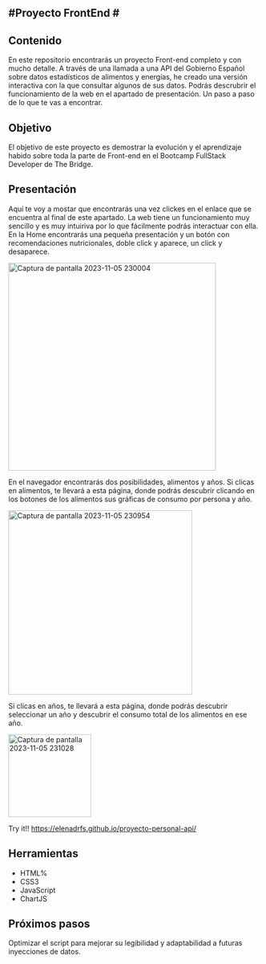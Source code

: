 #Proyecto FrontEnd #
---
## Contenido ##

En este repositorio encontrarás un proyecto Front-end completo y con mucho detalle. A través de una llamada a una API del Gobierno Español sobre datos estadísticos de alimentos y energías, he creado una versión interactiva con la que consultar algunos de sus datos. Podrás descrubrir el funcionamiento de la web en el apartado de presentación. Un paso a paso de lo que te vas a encontrar. 


## Objetivo ##
El objetivo de este proyecto es demostrar la evolución y el aprendizaje habido sobre toda la parte de Front-end en el Bootcamp FullStack Developer de The Bridge. 

## Presentación ##

Aquí te voy a mostar que encontrarás una vez clickes en el enlace que se encuentra al final de este apartado. La web tiene un funcionamiento muy sencillo y es muy intuiriva por lo que fácilmente podrás interactuar con ella. 
En la Home encontrarás una pequeña presentación y un botón con recomendaciones nutricionales, doble click y aparece, un click y desaparece. 

<img width="414" alt="Captura de pantalla 2023-11-05 230004" src="https://github.com/ElenaDRFS/proyecto-personal-api/assets/145337549/8c61a852-ee88-448a-ae86-92597e509696">

En el navegador encontrarás dos posibilidades, alimentos y años. 
Si clicas en alimentos, te llevará a esta página, donde podrás descubrir clicando en los botones de los alimentos sus gráficas de consumo por persona y año. 

<img width="367" alt="Captura de pantalla 2023-11-05 230954" src="https://github.com/ElenaDRFS/proyecto-personal-api/assets/145337549/f45d8a42-ec79-4385-9ad9-da403e7eb0e5">



Si clicas en años, te llevará a esta página, donde podrás descubrir seleccionar un año y descubrir el consumo total de los alimentos en ese año. 

<img width="165" alt="Captura de pantalla 2023-11-05 231028" src="https://github.com/ElenaDRFS/proyecto-personal-api/assets/145337549/1943695f-d265-4870-9975-d569c67f56d9">


Try it!! https://elenadrfs.github.io/proyecto-personal-api/ 

## Herramientas ##
- HTML%
- CSS3
- JavaScript
- ChartJS


## Próximos pasos ##
Optimizar el script para mejorar su legibilidad y adaptabilidad a futuras inyecciones de datos. 

